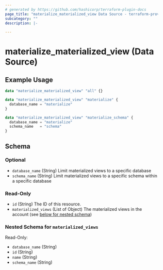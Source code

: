 ```yaml
---
# generated by https://github.com/hashicorp/terraform-plugin-docs
page_title: "materialize_materialized_view Data Source - terraform-provider-materialize"
subcategory: ""
description: |-
  
---
```


# materialize_materialized_view (Data Source)



## Example Usage

```terraform
data "materialize_materialized_view" "all" {}

data "materialize_materialized_view" "materialize" {
  database_name = "materialize"
}

data "materialize_materialized_view" "materialize_schema" {
  database_name = "materialize"
  schema_name   = "schema"
}
```

<!-- schema generated by tfplugindocs -->
## Schema

### Optional

- `database_name` (String) Limit materialized views to a specific database
- `schema_name` (String) Limit materialized views to a specific schema within a specific database

### Read-Only

- `id` (String) The ID of this resource.
- `materialized_views` (List of Object) The materialized views in the account (see [below for nested schema](#nestedatt--materialized_views))

<a id="nestedatt--materialized_views"></a>
### Nested Schema for `materialized_views`

Read-Only:

- `database_name` (String)
- `id` (String)
- `name` (String)
- `schema_name` (String)


